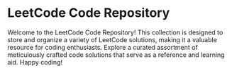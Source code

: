 # LeetCode Code Repository

Welcome to the LeetCode Code Repository! This collection is designed to store and organize a variety of LeetCode solutions, making it a valuable resource for coding enthusiasts. Explore a curated assortment of meticulously crafted code solutions that serve as a reference and learning aid. Happy coding!
